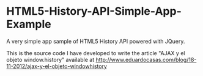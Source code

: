 HTML5-History-API-Simple-App-Example
====================================

A very simple app sample of HTML5 History API powered with JQuery.

This is the source code I have developed to write the article "AJAX y el objeto window.history" available at http://www.eduardocasas.com/blog/18-11-2012/ajax-y-el-objeto-windowhistory